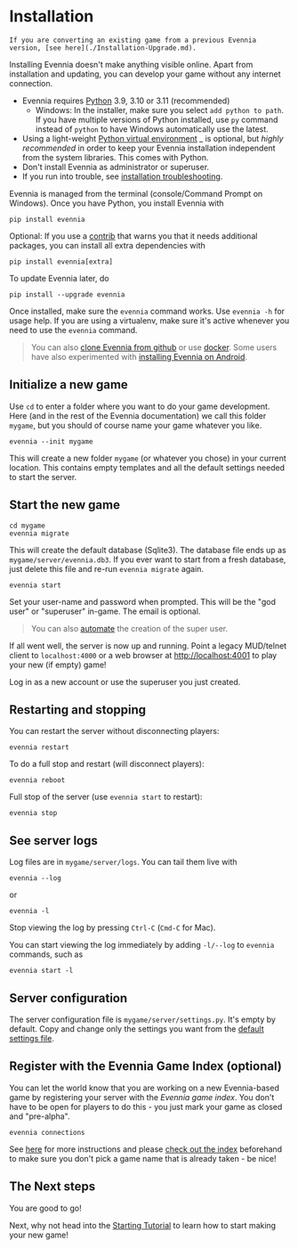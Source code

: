 # Installation

```{important}
If you are converting an existing game from a previous Evennia version, [see here](./Installation-Upgrade.md).
```

Installing Evennia doesn't make anything visible online. Apart from installation and updating, you can develop your game without any internet connection.

- Evennia requires [Python](https://www.python.org/downloads/) 3.9, 3.10 or 3.11 (recommended)
	- Windows: In the installer, make sure you select `add python to path`.  If you have multiple versions of Python installed, use `py` command instead of `python` to have Windows automatically use the latest.
- Using a light-weight  [Python virtual environment](Installation-Git#virtualenv) _ is optional, but _highly recommended_ in order to keep your Evennia installation independent from the system libraries. This comes with Python.
- Don't install Evennia as administrator or superuser. 
- If you run into trouble, see [installation troubleshooting](Installation-Troubleshooting).

Evennia  is managed from the terminal (console/Command Prompt on Windows). Once you have Python, you install Evennia with

    pip install evennia

Optional: If you use a [contrib](Contribs) that warns you that it needs additional packages, you can 
install all extra dependencies with 

	pip install evennia[extra]

To update Evennia later, do 

    pip install --upgrade evennia

Once installed, make sure the `evennia` command works. Use `evennia -h` for usage help. If you are using a  virtualenv, make sure it's active whenever you need to use the `evennia` command.

> You can also  [clone Evennia from github](./Installation-Git.md)  or use [docker](./Installation-Docker.md).  Some users have also experimented with [installing Evennia on Android](./Installation-Android.md).

## Initialize a new game

Use `cd` to enter a folder where you want to do your game development. Here (and in
the rest of the Evennia documentation) we call this folder `mygame`, but you should of course
name your game whatever you like.

    evennia --init mygame

This will create a new folder `mygame` (or whatever you chose) in your current location. This
contains empty templates and all the default settings needed to start the server.


## Start the new game

    cd mygame 
    evennia migrate

This will create the default database (Sqlite3). The database file ends up as `mygame/server/evennia.db3`. If you ever want to start from a fresh database, just delete this file and re-run `evennia migrate` again.

    evennia start

Set your user-name and password when prompted. This will be the "god user" or "superuser" in-game.  The email is optional.

> You can also [automate](./Installation-Non-Interactive.md) the creation of the super user.

If all went well, the server is now up and running. Point a legacy MUD/telnet client to `localhost:4000` or a web browser at [http://localhost:4001](http://localhost:4001) to play your new (if empty) game! 

Log in as a new account or use the superuser you just created.


## Restarting and stopping


You can restart the server without disconnecting players:

    evennia restart

To do a full stop and restart (will disconnect players):

    evennia reboot

Full stop of the server (use `evennia start` to restart):

    evennia stop

## See server logs

Log files are in `mygame/server/logs`. You can tail them live with

    evennia --log

or

    evennia -l

Stop viewing the log by pressing `Ctrl-C` (`Cmd-C` for Mac). 

You can start viewing the log immediately by adding `-l/--log` to `evennia` commands, such as

    evennia start -l


## Server configuration 

The server configuration file is `mygame/server/settings.py`. It's empty by default. Copy and change  only the settings you want from the [default settings file](./Settings-Default.md).

## Register with the Evennia Game Index (optional)

You can let the world know that you are working on a new Evennia-based game by 
registering your server with the _Evennia game index_. You don't have to be 
open for players to do this - you just mark your game as closed and "pre-alpha".

    evennia connections 

See [here](./Evennia-Game-Index.md) for more instructions and please [check out the index](http:games.evennia.com) 
beforehand to make sure you don't pick a game name that is already taken - be nice!

## The Next steps

You are good to go! 

Next, why not head into the [Starting Tutorial](../Howtos/Beginner-Tutorial/Part1/Beginner-Tutorial-Part1-Intro.md)  to learn how to start making your new game!